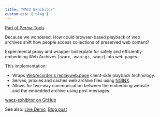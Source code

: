 ```yaml
---
title: "WACZ Exhibitor"
custom-css: ['blog']
---
```


[Part of Perma Tools](https://tools.perma.cc/)

Because we wondered: How could browser-based playback of web archives shift how people access collections of preserved web content?

Experimental proxy and wrapper boilerplate for safely and efficiently embedding Web Archives (.warc, .warc.gz, .wacz) into web pages.

This implementation:

* Wraps [Webrecorder's replayweb.page](https://replayweb.page/docs/embedding) client-side playback technology.
* Serves, proxies and caches web archive files using [NGINX](https://www.nginx.com/).
* Allows for two-way communication between the embedding website and the embedded archive using post messages.

[wacz-exhibitor on GitHub](https://github.com/harvard-lil/wacz-exhibitor)

See also: [Live Demo](https://warcembed-demo.lil.tools/), [Blog post](http://localhost:8080/blog/2022/09/15/opportunities-and-challenges-of-client-side-playback/)
